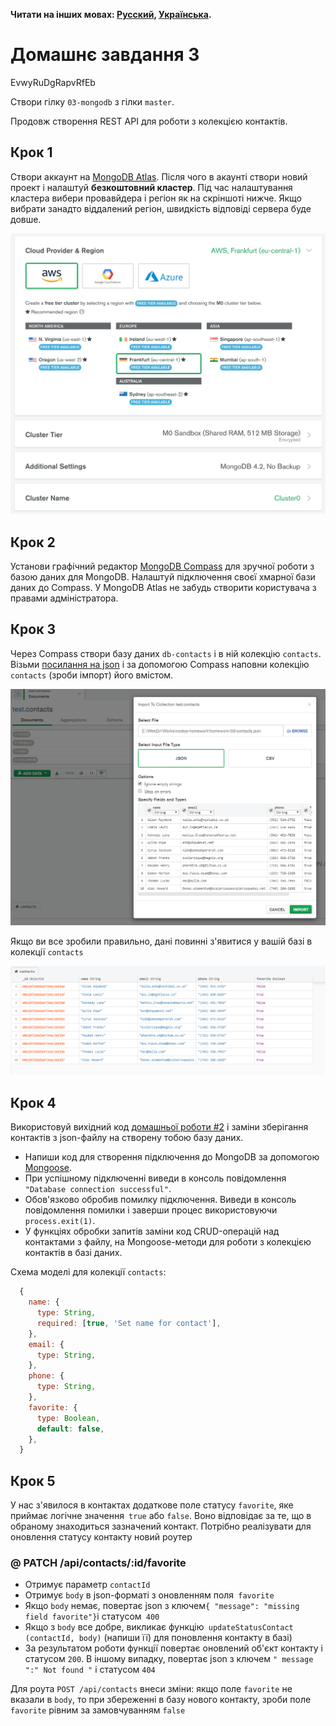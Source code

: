**Читати на інших мовах: [Русский](README.md), [Українська](README.ua.md).**

# Домашнє завдання 3

EvwyRuDgRapvRfEb

Створи гілку `03-mongodb` з гілки `master`.

Продовж створення REST API для роботи з колекцією контактів.

## Крок 1

Створи аккаунт на [MongoDB Atlas](https://www.mongodb.com/cloud/atlas). Після чого в акаунті створи новий проект і налаштуй **безкоштовний кластер**. Під час налаштування кластера вибери провавйдера і регіон як на скріншоті нижче. Якщо вибрати занадто віддалений регіон, швидкість відповіді сервера буде довше.

![atlas cluster setup](./atlas-cluster.jpg)

## Крок 2

Установи графічний редактор
[MongoDB Compass](https://www.mongodb.com/products/compass) для зручної
роботи з базою даних для MongoDB. Налаштуй підключення своєї хмарної бази даних
до Compass. У MongoDB Atlas не забудь створити користувача з правами
адміністратора.

## Крок 3

Через Compass створи базу даних `db-contacts` і в ній колекцію `contacts`. Візьми [посилання на json](./contacts.json) і за допомогою Compass наповни колекцію `contacts` (зроби імпорт) його вмістом.

![data](./json-data.png)

Якщо ви все зробили правильно, дані повинні з'явитися у вашій базі в колекції `contacts`

![data](./mongo-data.png)

## Крок 4

Використовуй вихідний код [домашньої роботи #2](../homework-02/README.md) і
заміни зберігання контактів з json-файлу на створену тобою базу даних.

- Напиши код для створення підключення до MongoDB за допомогою [Mongoose](https://mongoosejs.com/).
- При успішному підключенні виведи в консоль повідомлення `"Database connection successful"`.
- Обов'язково обробив помилку підключення. Виведи в консоль повідомлення помилки і заверши процес використовуючи `process.exit(1)`.
- У функціях обробки запитів заміни код CRUD-операцій над контактами з файлу, на Mongoose-методи для роботи з колекцією контактів в базі даних.

Схема моделі для колекції `contacts`:

```js
  {
    name: {
      type: String,
      required: [true, 'Set name for contact'],
    },
    email: {
      type: String,
    },
    phone: {
      type: String,
    },
    favorite: {
      type: Boolean,
      default: false,
    },
  }
```

## Крок 5

У нас з'явилося в контактах додаткове поле статусу `favorite`, яке приймає логічне значення` true` або `false`. Воно відповідає за те, що в обраному знаходиться зазначений контакт. Потрібно реалізувати для оновлення статусу контакту новий роутер

### @ PATCH /api/contacts/:id/favorite

- Отримує параметр `contactId`
- Отримує `body` в json-форматі з оновленням поля` favorite`
- Якщо `body` немає, повертає json з ключем`{ "message": "missing field favorite"}`і статусом` 400`
- Якщо з `body` все добре, викликає функцію` updateStatusContact (contactId, body)` (напиши її) для поновлення контакту в базі)
- За результатом роботи функції повертає оновлений об'єкт контакту і статусом `200`. В іншому випадку, повертає json з ключем `" message ":" Not found "` і статусом `404`

Для роута `POST /api/contacts` внеси зміни: якщо поле `favorite` не вказали в `body`, то при збереженні в базу нового контакту, зроби поле `favorite` рівним за замовчуванням `false`
